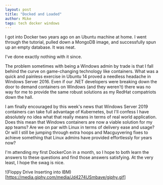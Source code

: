 ```yaml
---
layout: post
title: "Docked and Loaded"
author: Mike
tags: tech docker windows
---
```


I got into Docker two years ago on an Ubuntu machine at home. I went through the tutorial, pulled down a MongoDB image, and successfully spun up an empty database. It was neat. 

I've done exactly nothing with it since. 

The problem sometimes with being a Windows admin by trade is that I fall behind the curve on game-changing technology like containers. What was a quick and painless exercise in Ubuntu 14 proved a needless headache in Windows Server 2016. Even if our .NET developers were breaking down the door to demand containers on Windows (and they weren't) there was no way for me to provide the same robust solutions as my RedHat compatriots down the hall. 

I am finally encouraged by this week's news that Windows Server 2019 containers can take full advantage of Kubernetes, but I'll confess I have absolutely no idea what that really means in terms of real world application. Does this mean that Windows containers are now a viable solution for my app teams? Are we on par with Linux in terms of delivery ease and usage? Or will I still be jumping through extra hoops and Macguyvering fixes to achieve something that Linux admins have provided effortlessly for years now?

I'm attending my first DockerCon in a month, so I hope to both learn the answers to these questions and find those answers satisfying. At the very least, I hope the swag is nice.  

!(Floppy Drive Inserting into IBM)[https://media.giphy.com/media/Jd4274USmbave/giphy.gif]
